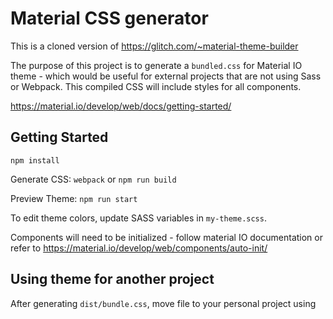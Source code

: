 # Material CSS generator

This is a cloned version of https://glitch.com/~material-theme-builder

The purpose of this project is to generate a `bundled.css` for Material IO theme - which would be useful for external projects that are not using Sass or Webpack. This compiled CSS will include styles for all components.

https://material.io/develop/web/docs/getting-started/


## Getting Started

`npm install`

Generate CSS: `webpack` or `npm run build`

Preview Theme: `npm run start`


To edit theme colors, update SASS variables in `my-theme.scss`.

Components will need to be initialized - follow material IO documentation or refer to https://material.io/develop/web/components/auto-init/


## Using theme for another project

After generating `dist/bundle.css`, move file to your personal project using <style> / enqueue / or however you include your CSS scripts.
